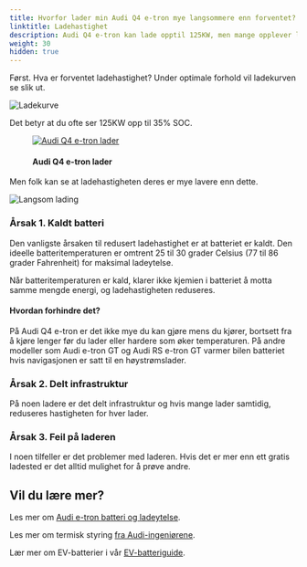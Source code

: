 ```yaml
---
title: Hvorfor lader min Audi Q4 e-tron mye langsommere enn forventet?
linktitle: Ladehastighet
description: Audi Q4 e-tron kan lade opptil 125KW, men mange opplever lavere ladehastighet enn forventet. Hvorfor det?
weight: 30
hidden: true
---
```

<!-- markdownlint-disable MD033 -->
Først. Hva er forventet ladehastighet? Under optimale forhold vil ladekurven se slik ut.

![Ladekurve](https://media.electrichasgoneaudi.net/multimedia/models/q4-e-tron/knowledgeexchange/faq/whyhpcchargingslow/chargecurve.jpg "Ladekurve Audi Q4 e-tron under optimale forhold")

Det betyr at du ofte ser 125KW opp til 35% SOC.

<figure>
    <a href="https://media.electrichasgoneaudi.net/multimedia/models/q4-e-tron/knowledgeexchange/faq/whyhpcchargingslow/charginghpc.jpg">
        <img src="https://media.electrichasgoneaudi.net/multimedia/models/q4-e-tron/knowledgeexchange/faq/whyhpcchargingslow/charginghpcs.jpg"
        class="img-fluid" alt="Audi Q4 e-tron lader" title="Audi Q4 e-tron lader">
    </a>
    <figcaption><h4>Audi Q4 e-tron lader</h4></figcaption>
</figure>

Men folk kan se at ladehastigheten deres er mye lavere enn dette.

![Langsom lading](https://media.electrichasgoneaudi.net/multimedia/models/q4-e-tron/knowledgeexchange/faq/whyhpcchargingslow/slowcharging1.jpg "Eksempel 1 - langsom ladingskurve")

### Årsak 1. Kaldt batteri

Den vanligste årsaken til redusert ladehastighet er at batteriet er kaldt. Den ideelle batteritemperaturen er omtrent 25 til 30 grader Celsius (77 til 86 grader Fahrenheit) for maksimal ladeytelse.

Når batteritemperaturen er kald, klarer ikke kjemien i batteriet å motta samme mengde energi, og ladehastigheten reduseres.

#### Hvordan forhindre det?

På Audi Q4 e-tron er det ikke mye du kan gjøre mens du kjører, bortsett fra å kjøre lenger før du lader eller hardere som øker temperaturen. På andre modeller som Audi e-tron GT og Audi RS e-tron GT varmer bilen batteriet hvis navigasjonen er satt til en høystrømslader.

### Årsak 2. Delt infrastruktur

På noen ladere er det delt infrastruktur og hvis mange lader samtidig, reduseres hastigheten for hver lader.

### Årsak 3. Feil på laderen

I noen tilfeller er det problemer med laderen. Hvis det er mer enn ett gratis ladested er det alltid mulighet for å prøve andre.

## Vil du lære mer?

Les mer om [Audi e-tron batteri og ladeytelse](../../../drivetrain/battery/).

Les mer om termisk styring [fra Audi-ingeniørene](../../../../../articles/thermalmanagementwinter/).

Lær mer om EV-batterier i vår [EV-batteriguide](../../../../../technology/battery/).

